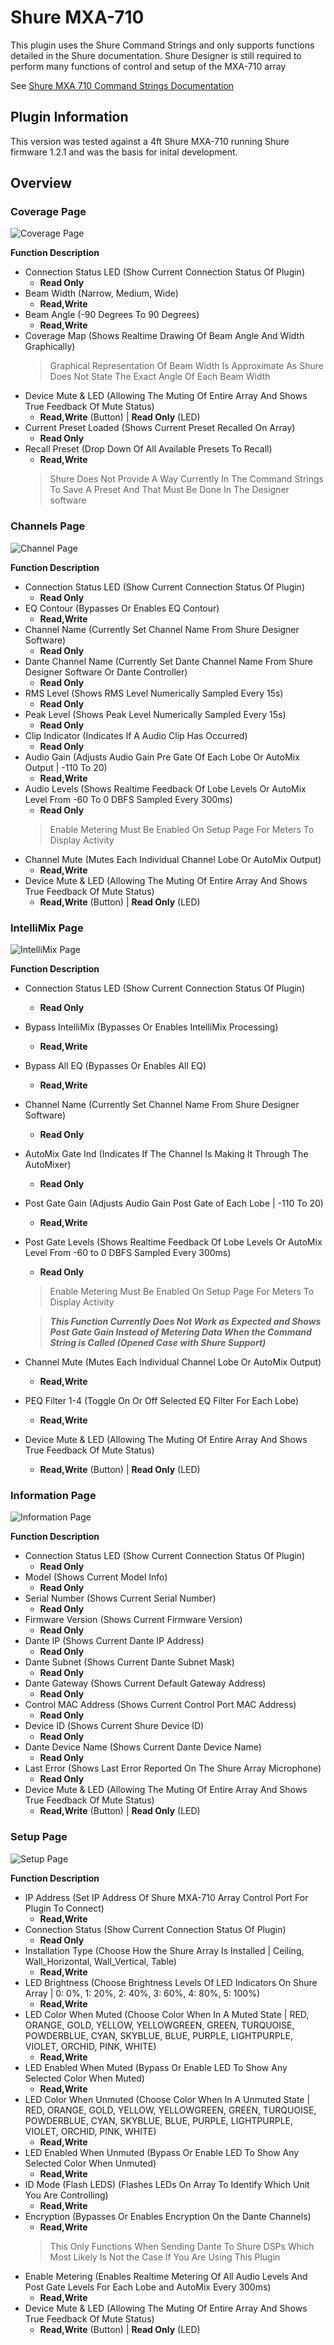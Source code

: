 # Shure MXA-710

This plugin uses the Shure Command Strings and only supports functions detailed in the Shure documentation.  Shure Designer is still required to perform many functions of control and setup of the MXA-710 array

See [Shure MXA 710 Command Strings Documentation](https://pubs.shure.com/command-strings/MXA710/en-US?_gl=1*1mpu5z*_ga*NjQwMjIyMTI5LjE2MjAyNDA0NDQ.*_ga_DB3CR9SF0C*MTYyNTY2MTg3My4yNy4xLjE2MjU2NjE5MzUuNTg.&_ga=2.90722072.36207664.1625661874-640222129.1620240444)

## Plugin Information

This version was tested against a 4ft Shure MXA-710 running Shure firmware 1.2.1 and was the basis for inital development.

## Overview

### Coverage Page
![Coverage Page](./Help%20File/Shure%20MXA-710%20Coverage%20Page.png)

**Function Description**
- Connection Status LED (Show Current Connection Status Of Plugin)
  - **Read Only**
- Beam Width (Narrow, Medium, Wide)
  - **Read,Write**
- Beam Angle (-90 Degrees To 90 Degrees)
  - **Read,Write**
- Coverage Map (Shows Realtime Drawing Of Beam Angle And Width Graphically)
  > Graphical Representation Of Beam Width Is Approximate As Shure Does Not State The Exact Angle Of Each Beam Width
- Device Mute & LED (Allowing The Muting Of Entire Array And Shows True Feedback Of Mute Status)
  - **Read,Write** (Button) | **Read Only** (LED)
- Current Preset Loaded (Shows Current Preset Recalled On Array)
  - **Read Only**
- Recall Preset (Drop Down Of All Available Presets To Recall)
  - **Read,Write**
  > Shure Does Not Provide A Way Currently In The Command Strings To Save A Preset And That Must Be Done In The Designer software


### Channels Page
![Channel Page](./Help%20File/Shure%20MXA-710%20Channels%20Page.png)

**Function Description**
- Connection Status LED (Show Current Connection Status Of Plugin)
  - **Read Only**
- EQ Contour (Bypasses Or Enables EQ Contour)
  - **Read,Write**
- Channel Name (Currently Set Channel Name From Shure Designer Software)
  - **Read Only**
- Dante Channel Name (Currently Set Dante Channel Name From Shure Designer Software Or Dante Controller)
  - **Read Only**
- RMS Level (Shows RMS Level Numerically Sampled Every 15s)
  - **Read Only**
- Peak Level (Shows Peak Level Numerically Sampled Every 15s)
  - **Read Only**
- Clip Indicator (Indicates If A Audio Clip Has Occurred)
  - **Read Only**
- Audio Gain (Adjusts Audio Gain Pre Gate Of Each Lobe Or AutoMix Output | -110 To 20)
  - **Read,Write**
- Audio Levels (Shows Realtime Feedback Of Lobe Levels Or AutoMix Level From -60 To 0 DBFS Sampled Every 300ms)
  - **Read Only**
  > Enable Metering Must Be Enabled On Setup Page For Meters To Display Activity
- Channel Mute (Mutes Each Individual Channel Lobe Or AutoMix Output)
  - **Read,Write**
- Device Mute & LED (Allowing The Muting Of Entire Array And Shows True Feedback Of Mute Status)
  - **Read,Write** (Button) | **Read Only** (LED)

### IntelliMix Page
![IntelliMix Page](./Help%20File/Shure%20MXA-710%20Intellimix%20Page.png)

**Function Description**
- Connection Status LED (Show Current Connection Status Of Plugin)
  - **Read Only**
- Bypass IntelliMix (Bypasses Or Enables IntelliMix Processing)
  - **Read,Write**
- Bypass All EQ (Bypasses Or Enables All EQ)
  - **Read,Write**
- Channel Name (Currently Set Channel Name From Shure Designer Software)
  - **Read Only**
- AutoMix Gate Ind (Indicates If The Channel Is Making It Through The AutoMixer)
  - **Read Only**
- Post Gate Gain (Adjusts Audio Gain Post Gate of Each Lobe | -110 To 20)
  - **Read,Write**
- Post Gate Levels (Shows Realtime Feedback Of Lobe Levels Or AutoMix Level From -60 to 0 DBFS Sampled Every 300ms)
  - **Read Only**
  > Enable Metering Must Be Enabled On Setup Page For Meters To Display Activity
  
  > ***This Function Currently Does Not Work as Expected and Shows Post Gate Gain Instead of Metering Data When the Command String is Called (Opened Case with Shure Support)***
- Channel Mute (Mutes Each Individual Channel Lobe Or AutoMix Output)
  - **Read,Write**
- PEQ Filter 1-4 (Toggle On Or Off Selected EQ Filter For Each Lobe)
  - **Read,Write**
- Device Mute & LED (Allowing The Muting Of Entire Array And Shows True Feedback Of Mute Status)
  - **Read,Write** (Button) | **Read Only** (LED)

### Information Page
![Information Page](./Help%20File/Shure%20MXA-710%20Information%20Page.png)

**Function Description**
- Connection Status LED (Show Current Connection Status Of Plugin)
  - **Read Only**
- Model (Shows Current Model Info)
  - **Read Only**
- Serial Number (Shows Current Serial Number)
  - **Read Only**
- Firmware Version (Shows Current Firmware Version)
  - **Read Only**
- Dante IP (Shows Current Dante IP Address)
  - **Read Only**
- Dante Subnet (Shows Current Dante Subnet Mask)
  - **Read Only**
- Dante Gateway (Shows Current Default Gateway Address)
  - **Read Only**
- Control MAC Address (Shows Current Control Port MAC Address)
  - **Read Only**
- Device ID (Shows Current Shure Device ID)
  - **Read Only**
- Dante Device Name (Shows Current Dante Device Name)
  - **Read Only**
- Last Error (Shows Last Error Reported On The Shure Array Microphone)
  - **Read Only**
- Device Mute & LED (Allowing The Muting Of Entire Array And Shows True Feedback Of Mute Status)
  - **Read,Write** (Button) | **Read Only** (LED)

### Setup Page
![Setup Page](./Help%20File/Shure%20MXA-710%20Setup%20Page.png)

**Function Description**
- IP Address (Set IP Address Of Shure MXA-710 Array Control Port For Plugin To Connect)
  - **Read,Write**
- Connection Status (Show Current Connection Status Of Plugin)
  - **Read Only**
- Installation Type (Choose How the Shure Array Is Installed | Ceiling, Wall_Horizontal, Wall_Vertical, Table)
  - **Read,Write**
- LED Brightness (Choose Brightness Levels Of LED Indicators On Shure Array | 0: 0%, 1: 20%, 2: 40%, 3: 60%, 4: 80%, 5: 100%)
  - **Read,Write**
- LED Color When Muted (Choose Color When In A Muted State | RED, ORANGE, GOLD, YELLOW, YELLOWGREEN, GREEN, TURQUOISE, POWDERBLUE, CYAN, SKYBLUE, BLUE, PURPLE, LIGHTPURPLE, VIOLET, ORCHID, PINK, WHITE)
  - **Read,Write**
- LED Enabled When Muted (Bypass Or Enable LED To Show Any Selected Color When Muted)
  - **Read,Write**
- LED Color When Unmuted (Choose Color When In A Unmuted State | RED, ORANGE, GOLD, YELLOW, YELLOWGREEN, GREEN, TURQUOISE, POWDERBLUE, CYAN, SKYBLUE, BLUE, PURPLE, LIGHTPURPLE, VIOLET, ORCHID, PINK, WHITE)
  - **Read,Write**
- LED Enabled When Unmuted (Bypass Or Enable LED To Show Any Selected Color When Unmuted)
  - **Read,Write**
- ID Mode (Flash LEDS) (Flashes LEDs On Array To Identify Which Unit You Are Controlling)
  - **Read,Write**
- Encryption (Bypasses Or Enables Encryption On the Dante Channels)
  - **Read,Write**
  > This Only Functions When Sending Dante To Shure DSPs Which Most Likely Is Not the Case If You Are Using This Plugin
- Enable Metering (Enables Realtime Metering Of All Audio Levels And Post Gate Levels For Each Lobe and AutoMix Every 300ms)
  - **Read,Write**
- Device Mute & LED (Allowing The Muting Of Entire Array And Shows True Feedback Of Mute Status)
  - **Read,Write** (Button) | **Read Only** (LED)
